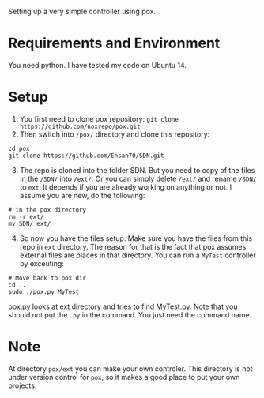 Setting up a very simple controller using pox. 

# Requirements and Environment
You need python. I have tested my code on Ubuntu 14.  

# Setup
1. You first need to clone pox repository:
`git clone https://github.com/noxrepo/pox.git`
2. Then switch into `/pox/` directory and clone this repository: 
```
cd pox
git clone https://github.com/Ehsan70/SDN.git
```
3. The repo is cloned into the folder SDN. But you need to copy of the files in the `/SDN/` into `/ext/`. Or you can simply delete `/ext/` and rename `/SDN/` to `ext`.
It depends if you are already working on anything or not. I assume you are new, do the following:
```
# in the pox directory
rm -r ext/
mv SDN/ ext/
```
4. So now you have the files setup. Make sure you have the files from this repo in `ext` directory. The reason for that is the fact that 
pox assumes external files are places in that directory. 
You can run a `MyTest` controller by exceuting: 
```
# Move back to pox dir
cd ..
sudo ./pox.py MyTest
```
pox.py looks at ext directory and tries to find MyTest.py. Note that you should not put the `.py` in the command. You just need the command name. 

# Note 
At directory `pox/ext` you can make your own controler. This directory is not under version control for `pox`, so it makes a good place to
put your own projects.
